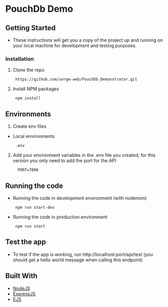 # PouchDb Demo

## Getting Started

- These instructions will get you a copy of the project up and running on your local machine for development and testing purposes.

### Installation

1.  Clone the repo
    ```
     https://github.com/serge-web/PouchDb_Demonstrator.git
    ```
2.  Install NPM packages
    ```
     npm install
    ```

## Environments

1.  Create env files

- Local environments
  ```
   .env
  ```

2.  Add your environment variables in the .env file you created, for this version you only need to add the port for the API

    ```
      PORT=7000

    ```

## Running the code

- Running the code in development environment (with nodemon)
  ```
   npm run start-dev
  ```
- Running the code in production environment
  ```
   npm run start
  ```

## Test the app

- To test if the app is working, run http://localhost:port/api/test (you should get a hello world message when calling this endpoint)

## Built With

- [NodeJS](https://nodejs.org/en/)
- [ExpressJS](https://expressjs.com/)
- [EJS](https://ejs.co/)
